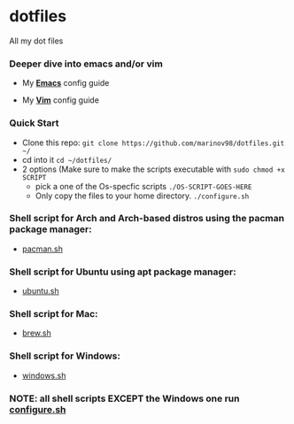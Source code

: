 # dotfiles
All my dot files

### Deeper dive into emacs and/or vim
- My [**Emacs**](https://github.com/marinov98/dotfiles/blob/master/emacs/MarinMacs.org) config guide

- My [**Vim**](https://github.com/marinov98/dotfiles/blob/master/vim/README.md) config guide

### Quick Start
- Clone this repo: `git clone https://github.com/marinov98/dotfiles.git ~/`
- cd into it `cd ~/dotfiles/`
- 2 options (Make sure to make the scripts executable with `sudo chmod +x SCRIPT`
  - pick a one of the Os-specfic scripts `./OS-SCRIPT-GOES-HERE` 
  - Only copy the files to your home directory. `./configure.sh`
 
### Shell script for Arch and Arch-based distros using the pacman package manager: 
  - [pacman.sh](https://github.com/marinov98/dotfiles/blob/master/pacman.sh)
### Shell script for Ubuntu using apt package manager: 
  - [ubuntu.sh](https://github.com/marinov98/dotfiles/blob/master/ubuntu.sh)
### Shell script for Mac:
  - [brew.sh](https://github.com/marinov98/dotfiles/blob/master/brew.sh)
### Shell script for Windows:
- [windows.sh](https://github.com/marinov98/dotfiles/blob/master/windows.sh)
  
### NOTE: all shell scripts EXCEPT the Windows one run [configure.sh](https://github.com/marinov98/dotfiles/blob/master/configure.sh)

